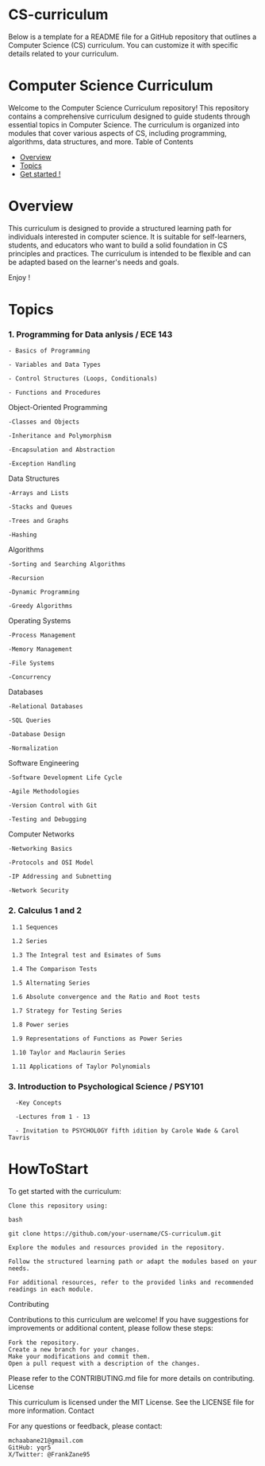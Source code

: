 # CS-curriculum
 Below is a template for a README file for a GitHub repository that outlines a Computer Science (CS) curriculum. You can customize it with specific details related to your curriculum.
# Computer Science Curriculum

Welcome to the Computer Science Curriculum repository! This repository contains a comprehensive curriculum designed to guide students through essential topics in Computer Science. The curriculum is organized into modules that cover various aspects of CS, including programming, algorithms, data structures, and more.
Table of Contents

- [Overview](#Overview)
- [Topics](#Topics)
- [Get started !](#HowToStart)
 

# Overview

This curriculum is designed to provide a structured learning path for individuals interested in computer science. It is suitable for self-learners, students, and educators who want to build a solid foundation in CS principles and practices. The curriculum is intended to be flexible and can be adapted based on the learner's needs and goals.

Enjoy !

# Topics 
### 1. Programming for Data anlysis / ECE 143

    - Basics of Programming
    
    - Variables and Data Types
    
    - Control Structures (Loops, Conditionals)
    
    - Functions and Procedures

 Object-Oriented Programming

    -Classes and Objects
    
    -Inheritance and Polymorphism
    
    -Encapsulation and Abstraction
    
    -Exception Handling

 Data Structures

    -Arrays and Lists
    
    -Stacks and Queues
    
    -Trees and Graphs
    
    -Hashing

 Algorithms

    -Sorting and Searching Algorithms
    
    -Recursion
    
    -Dynamic Programming
    
    -Greedy Algorithms

 Operating Systems

    -Process Management
    
    -Memory Management
    
    -File Systems
    
    -Concurrency

 Databases

    -Relational Databases
    
    -SQL Queries
    
    -Database Design
    
    -Normalization

 Software Engineering

    -Software Development Life Cycle
    
    -Agile Methodologies
    
    -Version Control with Git
    
    -Testing and Debugging

 Computer Networks

    -Networking Basics
    
    -Protocols and OSI Model
    
    -IP Addressing and Subnetting
    
    -Network Security
 
 ### 2. Calculus 1 and 2
     1.1 Sequences
     
     1.2 Series
     
     1.3 The Integral test and Esimates of Sums
     
     1.4 The Comparison Tests
     
     1.5 Alternating Series
     
     1.6 Absolute convergence and the Ratio and Root tests
     
     1.7 Strategy for Testing Series
     
     1.8 Power series
     
     1.9 Representations of Functions as Power Series
     
     1.10 Taylor and Maclaurin Series
     
     1.11 Applications of Taylor Polynomials
 ### 3. Introduction to Psychological Science / PSY101
      -Key Concepts

      -Lectures from 1 - 13 

      - Invitation to PSYCHOLOGY fifth idition by Carole Wade & Carol Tavris

 # HowToStart

To get started with the curriculum:

    Clone this repository using:

    bash

    git clone https://github.com/your-username/CS-curriculum.git

    Explore the modules and resources provided in the repository.

    Follow the structured learning path or adapt the modules based on your needs.

    For additional resources, refer to the provided links and recommended readings in each module.

Contributing

Contributions to this curriculum are welcome! If you have suggestions for improvements or additional content, please follow these steps:

    Fork the repository.
    Create a new branch for your changes.
    Make your modifications and commit them.
    Open a pull request with a description of the changes.

Please refer to the CONTRIBUTING.md file for more details on contributing.
License

This curriculum is licensed under the MIT License. See the LICENSE file for more information.
Contact

For any questions or feedback, please contact:

    mchaabane21@gmail.com
    GitHub: yqr5
    X/Twitter: @FrankZane95
